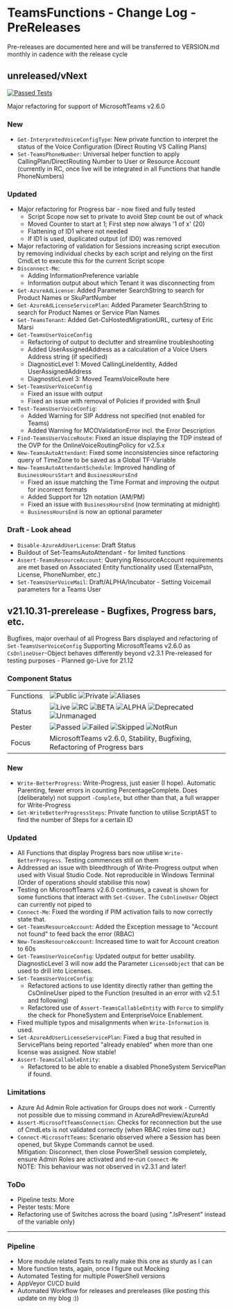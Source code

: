 # TeamsFunctions - Change Log - PreReleases

Pre-releases are documented here and will be transferred to VERSION.md monthly in cadence with the release cycle

## unreleased/vNext

[![Passed Tests](https://img.shields.io/badge/Tests%20Passed-2262-blue.svg)](https://github.com/DEberhardt/TeamsFunctions)

Major refactoring for support of MicrosoftTeams v2.6.0

### New

- `Get-InterpretedVoiceConfigType`: New private function to interpret the status of the Voice Configuration (Direct Routing VS Calling Plans)
- `Set-TeamsPhoneNumber`: Universal helper function to apply CallingPlan/DirectRouting Number to User or Resource Account (currently in RC, once live will be integrated in all Functions that handle PhoneNumbers)

### Updated

- Major refactoring for Progress bar - now fixed and fully tested
  - Script Scope now set to private to avoid Step count be out of whack
  - Moved Counter to start at 1; First step now always '1 of x' (20)
  - Flattening of ID1 where not needed
  - If ID1 is used, duplicated output (of ID0) was removed
- Major refactoring of validation for Sessions increasing script execution by removing individual checks by each script and relying on the first CmdLet to execute this for the current Script scope
- `Disconnect-Me`:
  - Adding InformationPreference variable
  - Information output about which Tenant it was disconnecting from
- `Get-AzureAdLicense`: Added Parameter SearchString to search for Product Names or SkuPartNumber
- `Get-AzureAdLicenseServicePlan`: Added Parameter SearchString to search for Product Names or Service Plan Names
- `Get-TeamsTenant`: Added Get-CsHostedMigrationURL, curtesy of Eric Marsi
- `Get-TeamsUserVoiceConfig`
  - Refactoring of output to declutter and streamline troubleshooting
  - Added UserAssignedAddress as a calculation of a Voice Users Address string (if specified)
  - DiagnosticLevel 1: Moved CallingLineIdentity, Added UserAssignedAddress
  - DiagnosticLevel 3: Moved TeamsVoiceRoute here
- `Set-TeamsUserVoiceConfig`
  - Fixed an issue with output
  - Fixed an issue with removal of Policies if provided with $null
- `Test-TeamsUserVoiceConfig`:
  - Added Warning for SIP Address not specified (not enabled for Teams)
  - Added Warning for MCOValidationError incl. the Error Description
- `Find-TeamsUserVoiceRoute`: Fixed an issue displaying the TDP instead of the OVP for the OnlineVoiceRoutingPolicy for v2.5.x
- `New-TeamsAutoAttendant`: Fixed some inconsistencies since refactoring query of TimeZone to be saved as a Global TF-Variable
- `New-TeamsAutoAttendantSchedule`: Improved handling of `BusinessHoursStart` and `BusinessHoursEnd`
  - Fixed an issue matching the Time Format and improving the output for incorrect formats
  - Added Support for 12h notation (AM/PM)
  - Fixed an issue with `BusinessHoursEnd` (now terminating at midnight)
  - `BusinessHoursEnd` is now an optional parameter

### Draft - Look ahead

- `Disable-AzureAdUserLicense`: Draft Status
- Buildout of Set-TeamsAutoAttendant - for limited functions
- `Assert-TeamsResourceAccount`: Querying ResourceAccount requirements are met based on Associated Entity functionality used (ExternalPstn, License, PhoneNumber, etc.)
- `Set-TeamsUserVoiceMail`: Draft/ALPHA/Incubator - Setting Voicemail parameters for a Teams User

## v21.10.31-prerelease - Bugfixes, Progress bars, etc.

Bugfixes, major overhaul of all Progress Bars displayed and refactoring of `Set-TeamsUserVoiceConfig`
Supporting MicrosoftTeams v2.6.0 as `CsOnlineUser`-Object behaves differently beyond v2.3.1
Pre-released for testing purposes - Planned go-Live for 21.12

### Component Status

|           |                                                                                                                                                                                                                                                                                                                                                                   |
| --------- | ----------------------------------------------------------------------------------------------------------------------------------------------------------------------------------------------------------------------------------------------------------------------------------------------------------------------------------------------------------------- |
| Functions | ![Public](https://img.shields.io/badge/Public-107-blue.svg) ![Private](https://img.shields.io/badge/Private-16-grey.svg) ![Aliases](https://img.shields.io/badge/Aliases-55-green.svg)                                                                                                                                                                            |
| Status    | ![Live](https://img.shields.io/badge/Live-94-blue.svg) ![RC](https://img.shields.io/badge/RC-7-green.svg) ![BETA](https://img.shields.io/badge/BETA-0-yellow.svg) ![ALPHA](https://img.shields.io/badge/ALPHA-0-orange.svg) ![Deprecated](https://img.shields.io/badge/Deprecated-0-grey.svg) ![Unmanaged](https://img.shields.io/badge/Unmanaged-6-darkgrey.svg) |
| Pester    | ![Passed](https://img.shields.io/badge/Passed-2239-blue.svg) ![Failed](https://img.shields.io/badge/Failed-0-red.svg) ![Skipped](https://img.shields.io/badge/Skipped-0-yellow.svg) ![NotRun](https://img.shields.io/badge/NotRun-0-grey.svg)                                                                                                                     |
| Focus     | MicrosoftTeams v2.6.0, Stability, Bugfixing, Refactoring of Progress bars                                                                                                                                                                                                                                                                  |

### New

- `Write-BetterProgress`: Write-Progress, just easier (I hope). Automatic Parenting, fewer errors in counting PercentageComplete. Does (deliberately) not support `-Complete`, but other than that, a full wrapper for Write-Progress
- `Get-WriteBetterProgressSteps`: Private function to utilise ScriptAST to find the number of Steps for a certain ID

### Updated

- All Functions that display Progress bars now utilise `Write-BetterProgress`. Testing commences still on them
- Addressed an issue with bleedthrough of Write-Progress output when used with Visual Studio Code. Not reproducible in Windows Terminal (Order of operations should stabilise this now)
- Testing on MicrosoftTeams v2.6.0 continues, a caveat is shown for some functions that interact with `Set-CsUser`. The `CsOnlineUser` Object can currently not piped to
- `Connect-Me`: Fixed the wording if PIM activation fails to now correctly state that.
- `Get-TeamsResourceAccount`: Added the Exception message to "Account not found" to feed back the error (RBAC)
- `New-TeamsResourceAccount`: Increased time to wait for Account creation to 60s
- `Get-TeamsUserVoiceConfig`: Updated output for better usability. DiagnosticLevel 3 will now add the Parameter `LicenseObject` that can be used to drill into Licenses.
- `Set-TeamsUserVoiceConfig`:
  - Refactored actions to use Identity directly rather than getting the CsOnlineUser piped to the Function (resulted in an error with v2.5.1 and following)
  - Refactored use of `Assert-TeamsCallableEntity` with `Force` to simplify the check for PhoneSystem and EnterpriseVoice Enablement.
- Fixed multiple typos and misalignments when `Write-Information` is used.
- `Set-AzureAdUserLicenseServicePlan`: Fixed a bug that resulted in ServicePlans being reported "already enabled" when more than one license was assigned. Now stable!
- `Assert-TeamsCallableEntity`:
  - Refactored to be able to enable a disabled PhoneSystem ServicePlan if found.


### Limitations

- Azure Ad Admin Role activation for Groups does not work - Currently not possible due to missing command in AzureAdPreview/AzureAd
- `Assert-MicrosoftTeamsConnection`: Checks for reconnection but the use of CmdLets is not validated correctly (when RBAC roles time out.)
- `Connect-MicrosoftTeams`: Scenario observed where a Session has been opened, but Skype Commands cannot be used.
<br />Mitigation: Disconnect, then close PowerShell session completely, ensure Admin Roles are activated and re-run `Connect-Me`
<br />NOTE: This behaviour was not observed in v2.3.1 and later!

### ToDo

- Pipeline tests: More
- Pester tests: More
- Refactoring use of Switches across the board (using ".IsPresent" instead of the variable only)

---------------------------------------------

### Pipeline

- More module related Tests to really make this one as sturdy as I can
- More function tests, again, once I figure out Mocking
- Automated Testing for multiple PowerShell versions
- AppVeyor CI/CD build
- Automated Workflow for releases and prereleases (like posting this update on my blog :))
